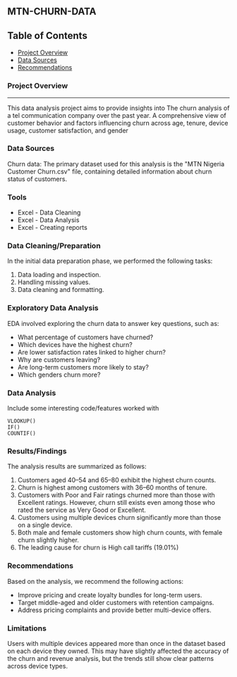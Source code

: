 ## MTN-CHURN-DATA

## Table of Contents

- [Project Overview](#project-overview)
- [Data Sources](#data-sources)
- [Recommendations](#recommendations)

### Project Overview
---

This data analysis project aims to provide insights into The churn analysis of a tel communication company over the past year. A comprehensive view of customer behavior and factors influencing churn across age, tenure, device usage, customer satisfaction, and gender




### Data Sources

Churn data: The primary dataset used for this analysis is the "MTN Nigeria Customer Churn.csv" file, containing detailed information about churn status of customers.
### Tools

- Excel - Data Cleaning
- Excel - Data Analysis
- Excel - Creating reports


### Data Cleaning/Preparation

In the initial data preparation phase, we performed the following tasks:
1. Data loading and inspection.
2. Handling missing values.
3. Data cleaning and formatting.

### Exploratory Data Analysis

EDA involved exploring the churn data to answer key questions, such as:

- What percentage of customers have churned?
- Which devices have the highest churn?
- Are lower satisfaction rates linked to higher churn?
- Why are customers leaving?
- Are long-term customers more likely to stay?
- Which genders churn more?

### Data Analysis

Include some interesting code/features worked with

```Excel formula
VLOOKUP()
IF()
COUNTIF()
```

### Results/Findings

The analysis results are summarized as follows:
1. Customers aged 40–54 and 65–80 exhibit the highest churn counts.
2. Churn is highest among customers with 36–60 months of tenure.
3. Customers with Poor and Fair ratings churned more than those with Excellent ratings.
However, churn still exists even among those who rated the service as Very Good or Excellent.
4. Customers using multiple devices churn significantly more than those on a single device.
5. Both male and female customers show high churn counts, with female churn slightly higher.
6. The leading cause for churn is High call tariffs (19.01%)
### Recommendations

Based on the analysis, we recommend the following actions:
- Improve pricing and create loyalty bundles for long-term users.
- Target middle-aged and older customers with retention campaigns.
- Address pricing complaints and provide better multi-device offers.
### Limitations

Users with multiple devices appeared more than once in the dataset based on each device they owned. This may have slightly affected the accuracy of the churn and revenue analysis, but the trends still show clear patterns across device types.

